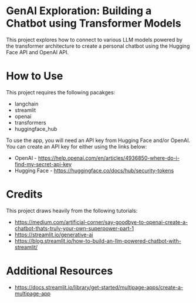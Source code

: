# GenAI Exploration: Building a Chatbot using Transformer Models 

This project explores how to connect to various LLM models powered by the transformer 
architecture to create a personal chatbot using the Hugging Face API and OpenAI API.  

# How to Use 

This project requires the following pacakges:

- langchain
- streamlit
- openai
- transformers
- huggingface_hub

To use the app, you will need an API key from Hugging Face and/or OpenAI. You can create an API key for either using the links below:

- OpenAI - https://help.openai.com/en/articles/4936850-where-do-i-find-my-secret-api-key
- Hugging Face - https://huggingface.co/docs/hub/security-tokens

# Credits 

This project draws heavily from the following tutorials:

- https://medium.com/artificial-corner/say-goodbye-to-openai-create-a-chatbot-thats-truly-your-own-superpower-part-1
- https://streamlit.io/generative-ai
- https://blog.streamlit.io/how-to-build-an-llm-powered-chatbot-with-streamlit/

# Additional Resources
- https://docs.streamlit.io/library/get-started/multipage-apps/create-a-multipage-app
